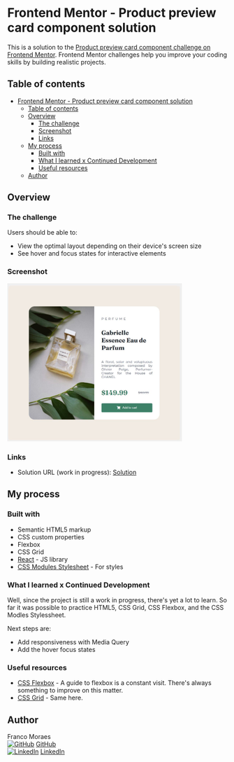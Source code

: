 # Frontend Mentor - Product preview card component solution

This is a solution to the [Product preview card component challenge on Frontend Mentor](https://www.frontendmentor.io/challenges/product-preview-card-component-GO7UmttRfa). Frontend Mentor challenges help you improve your coding skills by building realistic projects. 

## Table of contents

- [Frontend Mentor - Product preview card component solution](#frontend-mentor---product-preview-card-component-solution)
  - [Table of contents](#table-of-contents)
  - [Overview](#overview)
    - [The challenge](#the-challenge)
    - [Screenshot](#screenshot)
    - [Links](#links)
  - [My process](#my-process)
    - [Built with](#built-with)
    - [What I learned x Continued Development](#what-i-learned-x-continued-development)
    - [Useful resources](#useful-resources)
  - [Author](#author)


## Overview

### The challenge

Users should be able to:

- View the optimal layout depending on their device's screen size
- See hover and focus states for interactive elements

### Screenshot

<img src="./src/images/screenshot.jpg" width=400)/>


### Links

- Solution URL (work in progress): [Solution](https://francomoraes.github.io/preview-card/)


## My process

### Built with

- Semantic HTML5 markup
- CSS custom properties
- Flexbox
- CSS Grid
- [React](https://reactjs.org/) - JS library
- [CSS Modules Stylesheet](https://create-react-app.dev/docs/adding-a-css-modules-stylesheet) - For styles

### What I learned x Continued Development

Well, since the project is still a work in progress, there's yet a lot to learn.
So far it was possible to practice HTML5, CSS Grid, CSS Flexbox, and the CSS Modles Stylessheet.

Next steps are:
- Add responsiveness with Media Query
- Add the hover focus states

### Useful resources

- [CSS Flexbox](https://css-tricks.com/snippets/css/a-guide-to-flexbox/) - A guide to flexbox is a constant visit. There's always something to improve on this matter.
- [CSS Grid](https://css-tricks.com/snippets/css/complete-guide-grid/) - Same here.

## Author

Franco Moraes <br>
[![GitHub](https://i.stack.imgur.com/tskMh.png)]() [GitHub](https://github.com/francomoraes) <br>
[![LinkedIn](https://i.stack.imgur.com/gVE0j.png)]() [LinkedIn](https://www.linkedin.com/in/francomoraes/)